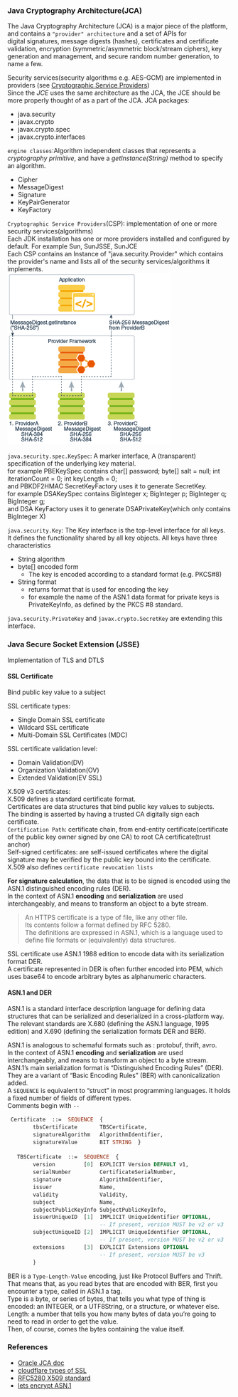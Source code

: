 ### Java Cryptography Architecture(JCA)
The Java Cryptography Architecture (JCA) is a major piece of the platform, and contains a `"provider" architecture` and a set of APIs for     
digital signatures, message digests (hashes), certificates and certificate validation, encryption (symmetric/asymmetric block/stream ciphers), key generation and management, and secure random number generation, to name a few. 

Security services(security algorithms e.g. AES-GCM) are implemented in providers (see [Cryptographic Service Providers](https://docs.oracle.com/en/java/javase/11/security/java-cryptography-architecture-jca-reference-guide.html#GUID-3E0744CE-6AC7-4A6D-A1F6-6C01199E6920))    
Since the *JCE* uses the same architecture as the JCA, the JCE should be more properly thought of as a part of the JCA.
JCA packages:
- java.security
- javax.crypto
- javax.crypto.spec
- javax.crypto.interfaces

`engine classes`:Algorithm independent classes that represents a *cryptography primitive*, and have a *getInstance(String)* method to specify an algorithm.    
- Cipher
- MessageDigest
- Signature
- KeyPairGenerator
- KeyFactory

`Cryptographic Service Providers`(CSP): implementation of one or more security services(algorithms)    
Each JDK installation has one or more providers installed and configured by default. For example Sun, SunJSSE, SunJCE    
Each CSP contains an Instance of "java.security.Provider" which contains the provider's name and lists all of the security services/algorithms it implements.       
![](./JCA-provider.png)

`java.security.spec.KeySpec`: A marker interface, A (transparent) specification of the underlying key material.      
for example PBEKeySpec contains   char[] password; byte[] salt = null; int iterationCount = 0; int keyLength = 0;    
    and PBKDF2HMAC SecretKeyFactory uses it to generate SecretKey.      
for example DSAKeySpec contains BigInteger x; BigInteger p; BigInteger q; BigInteger g;  
    and DSA KeyFactory uses it to generate DSAPrivateKey(which only contains BigInteger X)    

`java.security.Key`: The Key interface is the top-level interface for all keys.      
It defines the functionality shared by all key objects. All keys have three characteristics     
- String algorithm
- byte[] encoded form
  - The key is encoded according to a standard format (e.g. PKCS#8)
- String format
  - returns format that is used for encoding the key    
  - for example the name of the ASN.1 data format for private keys is PrivateKeyInfo, as defined by the PKCS #8 standard.    

`java.security.PrivateKey` and `javax.crypto.SecretKey` are extending this interface.    

### Java Secure Socket Extension (JSSE)
Implementation of TLS and DTLS    

#### SSL Certificate     
Bind public key value to a subject     

SSL certificate types:  
- Single Domain SSL certificate
- Wildcard SSL certificate
- Multi-Domain SSL Certificates (MDC)


SSL certificate validation level:   
- Domain Validation(DV)
- Organization Validation(OV)
- Extended Validation(EV SSL)

X.509 v3 certificates:    
X.509 defines a standard certificate format.    
Certificates are data structures that bind public key values to subjects.   
The binding is asserted by having a trusted CA digitally sign each certificate.    
`Certification Path`: certificate chain, from end-entity certificate(certificate of the public key owner signed by one CA) to root CA certificate(trust anchor)    
Self-signed certificates: are self-issued certificates where the digital signature may be verified by the public key bound into the certificate.     
X.509 also defines `certificate revocation lists`    

**For signature calculation**, the data that is to be signed is encoded using the ASN.1 distinguished encoding rules (DER).        
In the context of ASN.1 **encoding** and **serialization** are used interchangeably, and means to transform an object to a byte stream.    

> An HTTPS certificate is a type of file, like any other file.     
> Its contents follow a format defined by RFC 5280.      
> The definitions are expressed in ASN.1, which is a language used to define file formats or (equivalently) data structures.    

SSL certificate use ASN.1 1988 edition to encode data with its serialization format DER.    
A certificate represented in DER is often further encoded into PEM, which uses base64 to encode arbitrary bytes as alphanumeric characters.
#### ASN.1 and DER
ASN.1 is a standard interface description language for defining data structures that can be serialized and deserialized in a cross-platform way.     
The relevant standards are X.680 (defining the ASN.1 language, 1995 edition) and X.690 (defining the serialization formats DER and BER).    

ASN.1 is analogous to schemaful formats such as : protobuf, thrift, avro.    
In the context of ASN.1 **encoding** and **serialization** are used interchangeably, and means to transform an object to a byte stream.    
ASN.1’s main serialization format is “Distinguished Encoding Rules” (DER). They are a variant of “Basic Encoding Rules” (BER) with canonicalization added.     
A `SEQUENCE` is equivalent to “struct” in most programming languages. It holds a fixed number of fields of different types.      
Comments begin with `--`   
```asn.1
 Certificate  ::=  SEQUENCE  {
        tbsCertificate       TBSCertificate,
        signatureAlgorithm   AlgorithmIdentifier,
        signatureValue       BIT STRING  }

   TBSCertificate  ::=  SEQUENCE  {
        version         [0]  EXPLICIT Version DEFAULT v1,
        serialNumber         CertificateSerialNumber,
        signature            AlgorithmIdentifier,
        issuer               Name,
        validity             Validity,
        subject              Name,
        subjectPublicKeyInfo SubjectPublicKeyInfo,
        issuerUniqueID  [1]  IMPLICIT UniqueIdentifier OPTIONAL,
                             -- If present, version MUST be v2 or v3
        subjectUniqueID [2]  IMPLICIT UniqueIdentifier OPTIONAL,
                             -- If present, version MUST be v2 or v3
        extensions      [3]  EXPLICIT Extensions OPTIONAL
                             -- If present, version MUST be v3
        }
```
BER is a `Type-Length-Value` encoding, just like Protocol Buffers and Thrift.      
That means that, as you read bytes that are encoded with BER, first you encounter a type, called in ASN.1 a tag.     
Type is a byte, or series of bytes, that tells you what type of thing is encoded: an INTEGER, or a UTF8String, or a structure, or whatever else.     
Length: a number that tells you how many bytes of data you’re going to need to read in order to get the value.      
Then, of course, comes the bytes containing the value itself.    

### References
- [Oracle JCA doc](https://docs.oracle.com/en/java/javase/11/security/java-cryptography-architecture-jca-reference-guide.html#GUID-2BCFDD85-D533-4E6C-8CE9-29990DEB0190)
- [cloudflare types of SSL](https://www.cloudflare.com/learning/ssl/types-of-ssl-certificates/)
- [RFC5280 X509 standard](https://www.rfc-editor.org/rfc/rfc5280)
- [lets encrypt ASN.1](https://letsencrypt.org/docs/a-warm-welcome-to-asn1-and-der/)